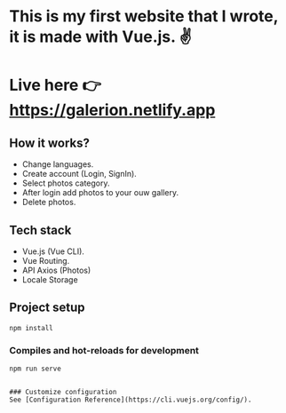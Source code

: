 # This is my first website that I wrote, it is made with Vue.js. ✌
# Live here 👉 https://galerion.netlify.app

## How it works?
  - Change languages.
  - Create account (Login, SignIn).
  - Select photos category.
  - After login add photos to your ouw gallery.
  - Delete photos.

## Tech stack
  - Vue.js (Vue CLI).
  - Vue Routing.
  - API Axios (Photos)
  - Locale Storage

## Project setup
```
npm install
```
### Compiles and hot-reloads for development
```
npm run serve


### Customize configuration
See [Configuration Reference](https://cli.vuejs.org/config/).
